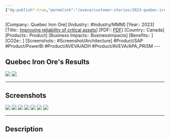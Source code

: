 ```yaml
---
{"dg-publish":true,"permalink":"/aveva/customer-stories/2023-quebec-iron-ore-improving-reliability-of-critical-assets/"}
---
```


[Company:: Quebec Iron Ore]
[Industry:: #Industry/MMM]
[Year:: 2023]
[Title:: [Improving reliability of critical assets](Homepage%20Example.md)]
[PDF:: [PDF](Homepage%20Example.md)]
[Country:: Canada]
[Products:: Product]
[Business Impacts:: BusinessImpacts]
[Benefits:: ]
[CO2e:: ]
[Screenshots:: #Screenshot/Architecture]
#Product/SAP #Product/PowerBI  #Product/AVEVA/ADH #Product/AVEVA/APA_PRiSM ---
## Quebec Iron Ore's Results
![](https://i.imgur.com/u4Zaa5X.png)
![](https://i.imgur.com/VcDIQWs.jpg)

---
## Screenshots
![](https://i.imgur.com/I5Qqpjw.png)
![](https://i.imgur.com/VsnCDIP.png)
![](https://i.imgur.com/prfa57s.png)
![](https://i.imgur.com/JvGGTk4.png)
![](https://i.imgur.com/OF50mMK.png)
![](https://i.imgur.com/epW4iod.png)
![](https://i.imgur.com/lt7wqf6.png)

---
## Description